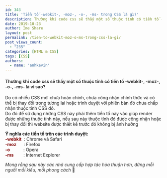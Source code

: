 ```yaml
---
id: 343
title: 'Tiền tố -webkit-, -moz-, -o-, -ms- trong CSS là gì?'
description: Thường khi code css sẽ thấy một số thuộc tính có tiền tố -webkit-, -moz-, -o-, -ms- là vì sao?
date: 2019-10-23
author: Ime Share
layout: post
permalink: /tien-to-webkit-moz-o-ms-trong-css-la-gi/
post_views_count:
  - "235"
categories: [HTML & CSS]
tags: [CSS]
authors:
  - name: 'anhkevin'
---
```

#### <span style="color: #333333;"><strong>Thường khi code css sẽ thấy một số thuộc tính có tiền tố -webkit-, -moz-, -o-, -ms- là vì sao?</strong></span>

Do có nhiều CSS mới chưa hoàn chỉnh, chưa công nhận chính thức và có thể bị thay đổi trong tương lai hoặc trình duyệt với phiên bản đó chưa chấp nhận thuộc tính CSS đó.  
Do đó để sử dụng những CSS này phải thêm tiền tố này vào giúp render được những thuộc tính này, nếu sau này thuộc tính đó được công nhận hoặc bị thay đổi thì website được thiết kế trước đó không bị ảnh hưởng

**Ý nghĩa các tiền tố trên các trình duyệt:**  
<span style="color: #800000;"><strong>-webkit</strong></span>  : Chrome và Safari  
<span style="color: #800000;"><strong>-moz</strong></span>      : Firefox  
<span style="color: #800000;"><strong>-o</strong></span>           : Opera  
<span style="color: #800000;"><strong>-ms</strong></span>        : Internet Explorer

<span style="color: #333333;"><em>Mong rằng sau này các nhà cung cấp hợp tác hòa thuận hơn, đừng mỗi người mỗi kiểu, mỗi phong cách </em>🙂</span>